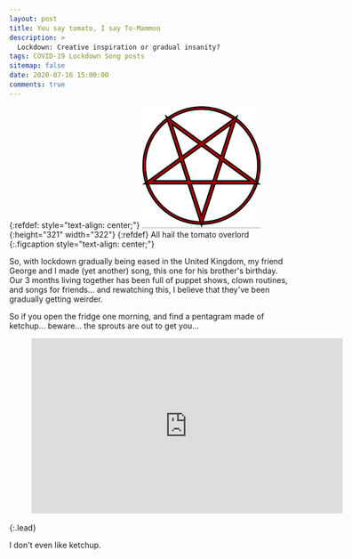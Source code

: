 ```yaml
---
layout: post
title: You say tomato, I say To-Mammon
description: >
  Lockdown: Creative inspiration or gradual insanity?
tags: COVID-19 Lockdown Song posts
sitemap: false
date: 2020-07-16 15:00:00
comments: true
---
```

{:refdef: style="text-align: center;"}
![My image](/assets/img/Posts/2020-07-16-Pentagram.png){:height="321" width="322"}
{:refdef}
All hail the tomato overlord
{:.figcaption style="text-align: center;"}

So, with lockdown gradually being eased in the United Kingdom, my friend George and I made (yet another) song, this one for his brother's birthday. Our 3 months living together has been full of puppet shows, clown routines, and songs for friends... and rewatching this, I believe that they've been gradually getting weirder. 

So if you open the fridge one morning, and find a pentagram made of ketchup... beware... the sprouts are out to get you...

<figure class="video_container"><iframe width="560" height="315" src="https://www.youtube.com/embed/7vmvyybRntY" frameborder="0" allowfullscreen="true"></iframe></figure>
{:.lead}

I don't even like ketchup.
